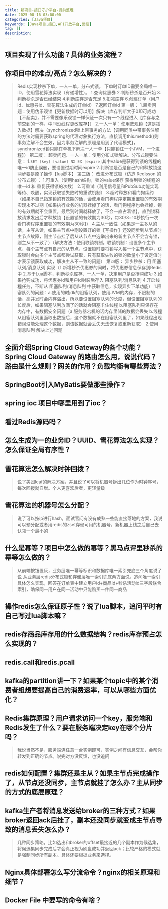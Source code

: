 ```yaml
---
title: 新项目-接口守护平台-提前整理
date: 2025-08-16 03:00:00
categories: [Java项目]
keywords: [Java项目,接口,API开放平台,面经]
tag: []
description:
---
```


## 项目实现了什么功能？具体的业务流程？

## 你项目中的难点/亮点？怎么解决的？

> Redis实现秒杀下单，一人一单，分布式锁。
> 下单时订单ID需要全局唯一ID，使用雪花算法实现（有递增性）。
> 1.查询优惠券 2.判断秒杀是否开始 3.判断秒杀是否已经结束 4.判断库存是否充足 5.扣减库存 6.创建订单（用户id、优惠券id、雪花算法生成的订单id） 7.返回订单id
> 第一版：
> 1.超卖问题：使用伪乐观锁【更新数据时可以用】解决（库存判断大于0即可成功【不超卖】，并不需要像乐观锁一样保证一次只有一个线程进入【库存与之前查到的一样，中间没线程更改库存】）
> 2.一人一单：使用悲观锁【这是插入数据】解决（synchronized锁上带事务的方法【调用同类中带事务注解的方法时需要获取spring的代理对象执行方法，直接调用this.method()则事务注解不会生效，因为事务注解的原理是用到了代理模式】，synchronized锁只能在单机下解决一人一单【只能锁住一个JVM，一个进程】）
> 第二版：
> 超卖问题、一人一单：使用分布式锁解决。分布式锁要注意：
> 1.```SET [key] [value] NX EX [expire]```其中value是获得到锁的线程的唯一id防止误删，要设置过期时间expire
> 2.判断锁是否是自己的和释放锁这两步要是原子操作【lua脚本】
> 第三版：
> 改进分布式锁（仿造 Redisson 的分布式锁）：
> 1.可重入（使用hash结构，锁的value保存 获得到锁的线程的唯一id 和 重复获得锁的次数）
> 2.可重试（利用信号量和PubSub功能实现等待、唤醒，实现获取锁失败时的重试机制）
> 3.超时释放和看门狗续约（如果不自己指定锁的有效期的话，会使用看门狗程序定期重置锁的有效期实现永不过期【如果执行业务的机器挂掉了的话，看门狗程序也会挂掉，锁的有效期就不会重置，最后到时间就释放了，不会一直占着锁】，直到锁释放请求发出后才释放锁【设置锁的有效期为30秒，每30/3=10秒执行一次看门狗程序重置锁的有效期为30秒】）
> 4.主从一致性（如果是一主多从的话，主写从读，如果主节点中刚设置好的锁【写操作】还没同步到从节点时主节点故障，则主节点挂了后从从节点中选举出来的新主节点不会含有锁，则主从不一致了）（解决方法：使用联锁机制。联锁机制：设置多个主节点，每个主节点有自己的从节点，设置锁时要将锁写入每一个主节点中，获取锁时会向多个主节点都尝试获取，只有获取失败的锁的数量小于设定值时才表示锁获取成功，解决主从不一致的问题）
> 第四版：
> 异步秒杀：用 阻塞队列/消息队列 实现（1.新增秒杀优惠券的同时，将优惠券信息保存到Redis中 2.基于Lua脚本，判断秒杀库存、一人一单，决定用户是否抢购成功 3.如果抢购成功，将优惠券id和用户id封装后存入 阻塞队列/消息队列 4.开启线程任务，不断从 阻塞队列/消息队列 中获取信息，实现异步下单功能）
> 1.阻塞队列的问题：a.使用的时jdk的阻塞队列，使用JVM的内存，不限制的话，高并发时会内存溢出，所以要设置阻塞队列的长度，但设置阻塞队列的长度后，如果阻塞队列放满了的话就会阻塞卡住线程 b.阻塞队列只保存在内存中，有数据安全问题（a.服务器宕机的话内存里储的数据会丢失 b.线程从阻塞队列里面取出数据后，这个数据就不在阻塞队列里了，如果线程出现错误没能处理这个数据，则该数据就会丢失无法恢复或重新获取）
> 2.使用 消息队列 解决上述问题

## 全面介绍Spring Cloud Gateway的各个功能？Spring Cloud Gateway 的路由怎么用，说说代码？路由是什么规则？网关的作用？负载均衡有哪些算法？

## SpringBoot引入MyBatis要做那些操作？

## spring ioc 项目中哪里用到了ioc？

## 看过Redis源码吗？

## 怎么生成为一的业务ID？UUID、雪花算法怎么实现？怎么保证全局有序性？

## 雪花算法怎么解决时钟回拨？

> 说了美团leaf的解决方案，并且说了可以将机器号拆出几位作为时钟序号，每次回拨就自增。个人更喜欢后者，更轻量级

## 雪花算法的机器号怎么分配？

> 说了可以按ip进行hash，面试官问有没有成熟一些能直接落地的方案，我说可以预分配或者用redis的zset存储可用的机器号，新机器上线之后自己去认领一个最小的

## 什么是幂等？项目中怎么做的幂等？黑马点评里秒杀的幂等怎么做的？

> 从前端按钮置灰，业务层唯一幂等标识和数据库唯一索引兜底三个角度说了说
> 从业务层redis分布式锁和存储层唯一索引兜底两方面说。追问唯一索引具体怎么实现，回答在订单表中建立用户id+商品id+秒杀活动id三字段联合索引，确保同一用户在同一活动中只能购买一件同一商品

## 操作redis怎么保证原子性？说了lua脚本，追问平时有自己写过lua脚本嘛？

## redis存商品库存用的什么数据结构？redis库存预占怎么实现的？

## redis.call和redis.pcall

## kafka的partition讲一下？如果某个topic中的某个消费者组想要提高自己的消费速率，可以从哪些方面优化？

## Redis集群原理？用户请求访问一个key，服务端和Redis发生了什么？要在服务端决定key在哪个分片吗？

> 我说当然不是，服务端连任意一台实例即可，实例之间有信息交互，会帮你转发到正确的节点。说完对方没反馈，也没追问

## redis如何配置？集群还是主从？如果主节点完成操作了，从节点还没同步，主节点就挂了怎么办？主从同步的方式的底层原理？

## kafka生产者将消息发送给broker的三种方式？如果broker返回ack后挂了，副本还没同步就变成主节点导致的消息丢失怎么办？

> 几种同步策略，比如选出和broker的offset最接近的几个副本作为候选集，将候选集同步完成后才会真正视为刷盘成功并返回ack；比较严格的模式就是强制同步所有副本。具体还要根据业务来选择。

## Nginx具体部署怎么写分流命令？nginx的相关原理和细节？

## Docker File 中要写的命令有啥？
